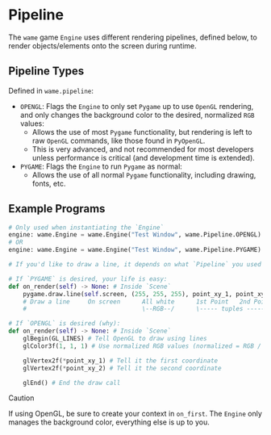 # Pipeline
The `wame` game `Engine` uses different rendering pipelines, defined below, to render objects/elements onto the screen during runtime.

## Pipeline Types
Defined in `wame.pipeline`:
- `OPENGL`: Flags the `Engine` to only set `Pygame` up to use `OpenGL` rendering, and only changes the background color to the desired, normalized `RGB` values:
    - Allows the use of most `Pygame` functionality, but rendering is left to raw `OpenGL` commands, like those found in `PyOpenGL`.
    - This is very advanced, and not recommended for most developers unless performance is critical (and development time is extended).
- `PYGAME`: Flags the `Engine` to run `Pygame` as normal:
    - Allows the use of all normal `Pygame` functionality, including drawing, fonts, etc.

## Example Programs
```python
# Only used when instantiating the `Engine`
engine: wame.Engine = wame.Engine("Test Window", wame.Pipeline.OPENGL)
# OR
engine: wame.Engine = wame.Engine("Test Window", wame.Pipeline.PYGAME)
```
```python
# If you'd like to draw a line, it depends on what `Pipeline` you used

# If `PYGAME` is desired, your life is easy:
def on_render(self) -> None: # Inside `Scene`
    pygame.draw.line(self.screen, (255, 255, 255), point_xy_1, point_xy_2)
    # Draw a line     On screen      All white      1st Point   2nd Point
    #                                \--RGB--/      \----- tuples -----/

# If `OPENGL` is desired (why):
def on_render(self) -> None: # Inside `Scene`
    glBegin(GL_LINES) # Tell OpenGL to draw using lines
    glColor3f(1, 1, 1) # Use normalized RGB values (normalized = RGB / 255)

    glVertex2f(*point_xy_1) # Tell it the first coordinate
    glVertex2f(*point_xy_2) # Tell it the second coordinate

    glEnd() # End the draw call
```
> [!CAUTION]
> If using OpenGL, be sure to create your context in `on_first`. The `Engine` only manages the background color, everything else is up to you.